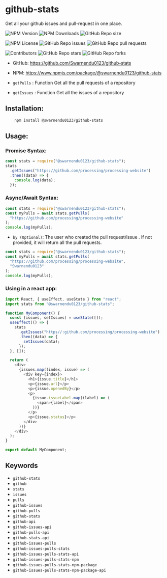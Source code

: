# github-stats

Get all your github issues and pull-request in one place.

![NPM Version](https://img.shields.io/npm/v/@swarnendu0123/github-stats)
![NPM Downloads](https://img.shields.io/npm/dt/@swarnendu0123/github-stats)
![GitHub Repo size](https://img.shields.io/github/repo-size/Swarnendu0123/github-stats)

![NPM License](https://img.shields.io/npm/l/@swarnendu0123/github-stats)
![GitHub Repo issues](https://img.shields.io/github/issues/Swarnendu0123/github-stats)
![GitHub Repo pull requests](https://img.shields.io/github/issues-pr/Swarnendu0123/github-stats)

![Contributors](https://img.shields.io/github/contributors/Swarnendu0123/github-stats)
![GitHub Repo stars](https://img.shields.io/github/stars/Swarnendu0123/github-stats)
![GitHub Repo forks](https://img.shields.io/github/forks/Swarnendu0123/github-stats)

- GitHub: https://github.com/Swarnendu0123/github-stats
- NPM: https://www.npmjs.com/package/@swarnendu0123/github-stats

- `getPulls` : Function Get all the pull requests of a repository
- `getIssues` : Function Get all the issues of a repository

## Installation:

```bash
    npm install @swarnendu0123/github-stats
```

## Usage:

### Promise Syntax:

```js
const stats = require("@swarnendu0123/github-stats");
stats
  .getIssues("https://github.com/processing/processing-website")
  .then((data) => {
    console.log(data);
  });
```

### Async/Await Syntax:

```js
const stats = require("@swarnendu0123/github-stats");
const myPulls = await stats.getPulls(
  "https://github.com/processing/processing-website"
);
console.log(myPulls);
```


- `by (Optional)`: The user who created the pull request/issue . If not provided, it will return all the pull requests.

```js
const stats = require("@swarnendu0123/github-stats");
const myPulls = await stats.getPulls(
  "https://github.com/processing/processing-website",
  "Swarnendu0123"
);
console.log(myPulls);
```

### Using in a react app:

```js
import React, { useEffect, useState } from "react";
import stats from "@swarnendu0123/github-stats";

function MyComponent() {
  const [issues, setIssues] = useState([]);
  useEffect(() => {
    stats
      .getIssues("https//:github.com/processing/processing-website")
      .then((data) => {
        setIssues(data);
      });
  }, []);

  return (
    <div>
      {issues.map((index, issue) => (
        <div key={index}>
          <h1>{issue.title}</h1>
          <p>{issue.url}</p>
          <p>{issue.openedBy}</p>
          <p>
            {issue.issueLabel.map((label) => (
              <span>{label}</span>
            ))}
          </p>
          <p>{issue.status}</p>
        </div>
      ))}
    </div>
  );
}

export default MyComponent;
```

## Keywords

- `github-stats`
- `github`
- `stats`
- `issues`
- `pulls`
- `github-issues`
- `github-pulls`
- `github-stats`
- `github-api`
- `github-issues-api`
- `github-pulls-api`
- `github-stats-api`
- `github-issues-pulls`
- `github-issues-pulls-stats`
- `github-issues-pulls-stats-api`
- `github-issues-pulls-stats-npm`
- `github-issues-pulls-stats-npm-package`
- `github-issues-pulls-stats-npm-package-api`
